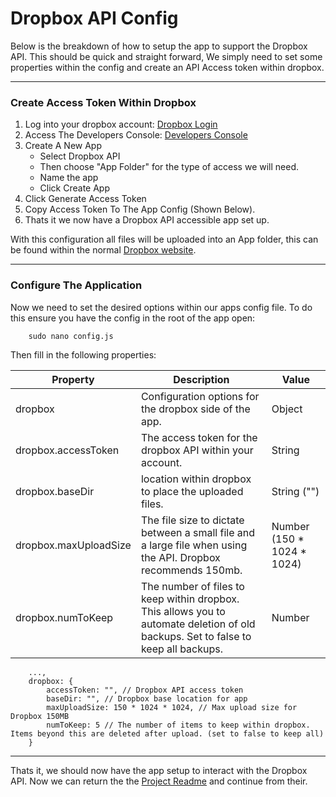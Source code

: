 # Dropbox API Config
Below is the breakdown of how to setup the app to support the Dropbox API. This should be quick and straight forward, We simply need to set some properties within the config and create an API Access token within dropbox.

---------------------------------------
### Create Access Token Within Dropbox
1. Log into your dropbox account:
    [Dropbox Login](https://www.dropbox.com)
2. Access The Developers Console:
    [Developers Console](https://www.dropbox.com/developers/apps)
3. Create A New App
    * Select Dropbox API
    * Then choose "App Folder" for the type of access we will need.
    * Name the app
    * Click Create App
4. Click Generate Access Token
5. Copy Access Token To The App Config (Shown Below).
6. Thats it we now have a Dropbox API accessible app set up.

With this configuration all files will be uploaded into an App folder, this can be found within the normal [Dropbox website](https://www.dropbox.com).


---------------------------------------
### Configure The Application
Now we need to set the desired options within our apps config file. To do this ensure you have the config in the root of the app open:

```
    sudo nano config.js
```

Then fill in the following properties:

| Property | Description | Value                 |
|----------|-------------|-----------------------|
| dropbox  | Configuration options for the dropbox side of the app. | Object  |
| dropbox.accessToken | The access token for the dropbox API within your account. | String |
| dropbox.baseDir | location within dropbox to place the uploaded files. | String ("") |
| dropbox.maxUploadSize  | The file size to dictate between a small file and a large file when using the API. Dropbox recommends 150mb. | Number (150 * 1024 * 1024) |
| dropbox.numToKeep | The number of files to keep within dropbox. This allows you to automate deletion of old backups. Set to false to keep all backups. | Number | Boolean (5) |

```
    ...,
    dropbox: {
        accessToken: "", // Dropbox API access token
        baseDir: "", // Dropbox base location for app
        maxUploadSize: 150 * 1024 * 1024, // Max upload size for Dropbox 150MB
        numToKeep: 5 // The number of items to keep within dropbox. Items beyond this are deleted after upload. (set to false to keep all)
    }
```
---------------------------------------
Thats it, we should now have the app setup to interact with the Dropbox API. Now we can return the the [Project Readme](https://github.com/craigpryde/server-backup-app) and continue from their.